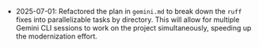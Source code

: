 - 2025-07-01: Refactored the plan in `gemini.md` to break down the `ruff` fixes into parallelizable tasks by directory. This will allow for multiple Gemini CLI sessions to work on the project simultaneously, speeding up the modernization effort.